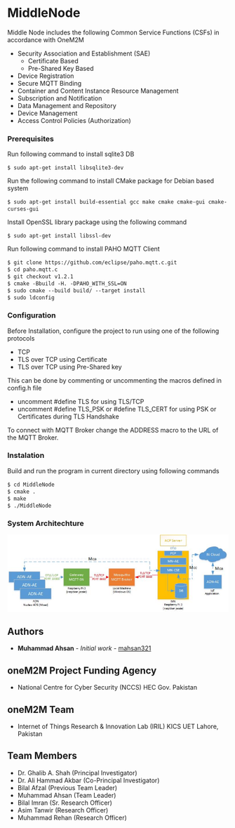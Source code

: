 # MiddleNode
Middle Node includes the following Common Service Functions (CSFs) in accordance with OneM2M
- Security Association and Establishment (SAE)
	- Certificate Based
	- Pre-Shared Key Based
- Device Registration
- Secure MQTT Binding
- Container and Content Instance Resource Management
- Subscription and Notification
- Data Management and Repository
- Device Management
- Access Control Policies (Authorization)

### Prerequisites

Run following command to install sqlite3 DB

```
$ sudo apt-get install libsqlite3-dev
```

Run the following command to install CMake package for Debian based system  
```
$ sudo apt-get install build-essential gcc make cmake cmake-gui cmake-curses-gui
```

Install OpenSSL library package using the following command
```
$ sudo apt-get install libssl-dev
```

Run following command to install PAHO MQTT Client
```
$ git clone https://github.com/eclipse/paho.mqtt.c.git
$ cd paho.mqtt.c
$ git checkout v1.2.1
$ cmake -Bbuild -H. -DPAHO_WITH_SSL=ON
$ sudo cmake --build build/ --target install
$ sudo ldconfig
```


### Configuration

Before Installation, configure the project to run using one of the following protocols

* TCP
* TLS over TCP using Certificate
* TLS over TCP using Pre-Shared key

This can be done by commenting or uncommenting the macros defined in config.h file 

* uncomment #define TLS for using TLS/TCP
* uncomment #define TLS_PSK or #define TLS_CERT for using PSK or Certificates during TLS Handshake

To connect with MQTT Broker change the ADDRESS macro to the URL of the MQTT Broker. 
 

### Instalation

Build and run the program in current directory using following commands 

```
$ cd MiddleNode
$ cmake .
$ make
$ ./MiddleNode
``` 

### System Architechture

![Alt text](SystemArchitechture.jpg?raw=true "System Architechture")

## Authors

* **Muhammad Ahsan** - *Initial work* - [mahsan321](https://github.com/mahsan321)

## oneM2M Project Funding Agency
- National Centre for Cyber Security (NCCS) HEC Gov. Pakistan
## oneM2M Team 
- Internet of Things Research & Innovation Lab (IRIL) KICS UET Lahore, Pakistan
## Team Members
- Dr. Ghalib A. Shah (Principal Investigator)
- Dr. Ali Hammad Akbar (Co-Principal Investigator)
- Bilal Afzal (Previous Team Leader)
- Muhammad Ahsan (Team Leader)
- Bilal Imran (Sr. Research Officer)
- Asim Tanwir (Research Officer)
- Muhammad Rehan (Research Officer)
